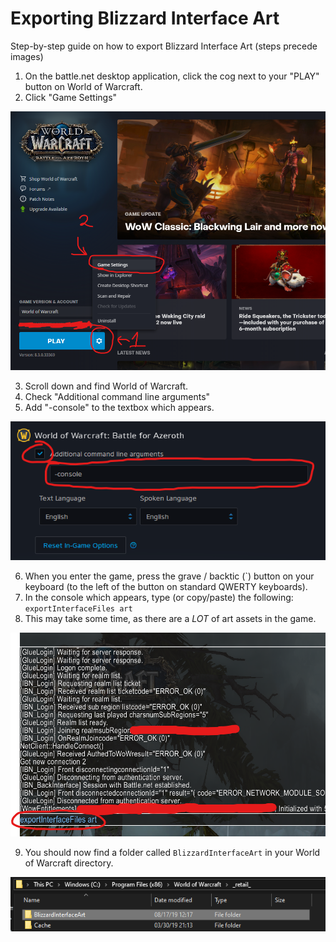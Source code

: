 # Exporting Blizzard Interface Art

Step-by-step guide on how to export Blizzard Interface Art (steps precede images)

1. On the battle.net desktop application, click the cog next to your "PLAY" button on World of Warcraft.
2. Click "Game Settings"

![step1]

3. Scroll down and find World of Warcraft.
4. Check "Additional command line arguments"
5. Add "-console" to the textbox which appears.

![step2]

6. When you enter the game, press the grave / backtic (`) button on your keyboard (to the left of the button on standard QWERTY keyboards).
7. In the console which appears, type (or copy/paste) the following: `exportInterfaceFiles art`
8. This may take some time, as there are a *LOT* of art assets in the game.

![step3]

9. You should now find a folder called `BlizzardInterfaceArt` in your World of Warcraft directory.

![step4]

[step1]:export-artwork/step1.png
[step2]:export-artwork/step2.png
[step3]:export-artwork/step3.png
[step4]:export-artwork/step4.png